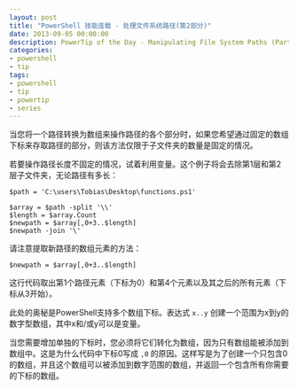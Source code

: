 ```yaml
---
layout: post
title: "PowerShell 技能连载 - 处理文件系统路径(第2部分)"
date: 2013-09-05 00:00:00
description: PowerTip of the Day - Manipulating File System Paths (Part 2)
categories:
- powershell
- tip
tags:
- powershell
- tip
- powertip
- series
---
```

当您将一个路径转换为数组来操作路径的各个部分时，如果您希望通过固定的数组下标来存取路径的部分，则该方法仅限于子文件夹的数量是固定的情况。

若要操作路径长度不固定的情况，试着利用变量。这个例子将会去除第1层和第2层子文件夹，无论路径有多长：

	$path = 'C:\users\Tobias\Desktop\functions.ps1'

	$array = $path -split '\\'
	$length = $array.Count
	$newpath = $array[,0+3..$length]
	$newpath -join '\'

请注意提取新路径的数组元素的方法：

	$newpath = $array[,0+3..$length]

这行代码取出第1个路径元素（下标为0）和第4个元素以及其之后的所有元素（下标从3开始）。

此处的奥秘是PowerShell支持多个数组下标。表达式 `x..y` 创建一个范围为x到y的数字型数组，其中x和/或y可以是变量。

当您需要增加单独的下标时，您必须将它们转化为数组，因为只有数组能被添加到数组中。这是为什么代码中下标0写成 `,0` 的原因。这样写是为了创建一个只包含0的数组，并且这个数组可以被添加到数字范围的数组，并返回一个包含所有你需要的下标的数组。

<!--本文国际来源：[Manipulating File System Paths (Part 2)](http://community.idera.com/powershell/powertips/b/tips/posts/manipulating-file-system-paths-part-2)-->
